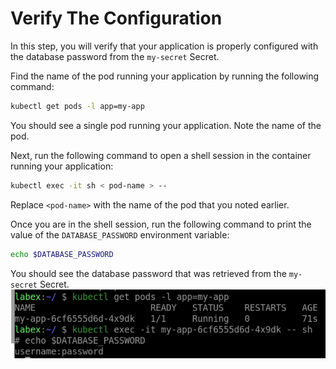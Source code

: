# Verify The Configuration

In this step, you will verify that your application is properly configured with the database password from the `my-secret` Secret.

Find the name of the pod running your application by running the following command:

```bash
kubectl get pods -l app=my-app
```

You should see a single pod running your application. Note the name of the pod.

Next, run the following command to open a shell session in the container running your application:

```bash
kubectl exec -it sh < pod-name > --
```

Replace `<pod-name>` with the name of the pod that you noted earlier.

Once you are in the shell session, run the following command to print the value of the `DATABASE_PASSWORD` environment variable:

```bash
echo $DATABASE_PASSWORD
```

You should see the database password that was retrieved from the `my-secret` Secret.
![lab-configuring-apps-with-secrets-3](assets/lab-configuring-apps-with-secrets-3.png)
